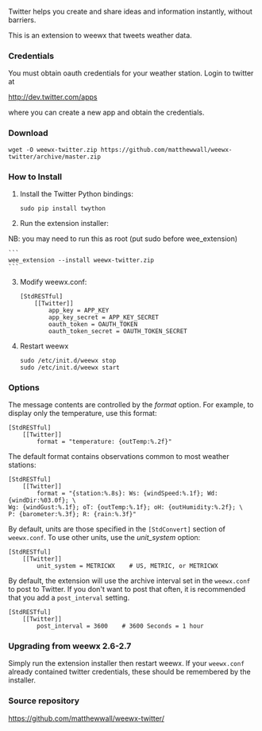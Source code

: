 Twitter helps you create and share ideas and information instantly, without barriers.

This is an extension to weewx that tweets weather data.

### Credentials

You must obtain oauth credentials for your weather station.  Login to twitter at

http://dev.twitter.com/apps

where you can create a new app and obtain the credentials.

### Download

    wget -O weewx-twitter.zip https://github.com/matthewwall/weewx-twitter/archive/master.zip

### How to Install

1.  Install the Twitter Python bindings:

    ```
    sudo pip install twython
    ```

2.  Run the extension installer:

NB: you may need to run this as root (put sudo before wee_extension)
 
    ```
    wee_extension --install weewx-twitter.zip
    ```

3.  Modify weewx.conf:

    ```
    [StdRESTful]
        [[Twitter]]
            app_key = APP_KEY
            app_key_secret = APP_KEY_SECRET
            oauth_token = OAUTH_TOKEN
            oauth_token_secret = OAUTH_TOKEN_SECRET
    ```

4.  Restart weewx

    ```
    sudo /etc/init.d/weewx stop
    sudo /etc/init.d/weewx start
    ```

### Options

The message contents are controlled by the _format_ option.  For example, to display only the temperature, use this format:

```
[StdRESTful]
    [[Twitter]]
        format = "temperature: {outTemp:%.2f}"
```

The default format contains observations common to most weather stations:

```
[StdRESTful]
    [[Twitter]]
        format = "{station:%.8s}: Ws: {windSpeed:%.1f}; Wd: {windDir:%03.0f}; \
Wg: {windGust:%.1f}; oT: {outTemp:%.1f}; oH: {outHumidity:%.2f}; \
P: {barometer:%.3f}; R: {rain:%.3f}"
```

By default, units are those specified in the `[StdConvert]` section of `weewx.conf`.  To use other units, use the _unit_system_ option:

```
[StdRESTful]
    [[Twitter]]
        unit_system = METRICWX    # US, METRIC, or METRICWX
```

By default, the extension will use the archive interval set in the `weewx.conf` to post to Twitter. If you don't want to post that often, it is recommended that you add a `post_interval` setting.

```
[StdRESTful]
    [[Twitter]]
        post_interval = 3600    # 3600 Seconds = 1 hour
```

### Upgrading from weewx 2.6-2.7

Simply run the extension installer then restart weewx.  If your `weewx.conf` already contained twitter credentials, these should be remembered by the installer.

### Source repository
https://github.com/matthewwall/weewx-twitter/